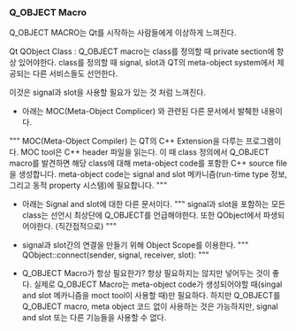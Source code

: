 ### Q_OBJECT Macro

Q_OBJECT MACRO는 Qt를 시작하는 사람들에게 이상하게 느껴진다.

Qt QObject Class :
    Q_OBJECT macro는 class를 정의할 때 private section에 항상 있어야한다. class를 정의할 때 signal, slot과 QT의 meta-object system에서 제공되는 다른 서비스들도 선언한다.

이것은 signal과 slot을 사용할 필요가 있는 것 처럼 느껴진다.

- 아래는 MOC(Meta-Object Complicer) 와 관련된 다른 문서에서 발췌한 내용이다.

"""
MOC(Meta-Object Compiler) 는 QT의 C++ Extension을 다루는 프로그램이다. MOC tool은 C++ header 파일을 읽는다. 이 때 class 정의에서 Q_OBJECT macro를 발견하면 해당 class에 대해 meta-object code를 포함한 C++ source file을 생성합니다. meta-object code는 signal and slot 메카니즘(run-time type 정보, 그리고 동적 property 시스템)에 필요합니다.
"""
- 아래는 Signal and slot에 대한 다른 문서이다.
"""
signal과 slot을 포함하는 모든 class는 선언시 최상단에 Q_OBJECT를 언급해야한다. 또한 QObject에서 파생되어야한다. (직간접적으로)
"""

- signal과 slot간의 연결을 만들기 위해 Object Scope를 이용한다.
"""
QObject::connect(sender, signal, receiver, slot):
"""

- Q_OBJECT Macro가 항상 필요한가?
항상 필요하지는 않지만 넣어두는 것이 좋다.
실제로 Q_OBJECT Macro는 meta-object code가 생성되어야할 때(singal and slot 메카니즘을 moct tool이 사용할 때)만 필요하다.
하지만 Q_OBJECT를 Q_OBJECT macro, meta object 코드 없이 사용하는 것은 가능하지만, signal and slot 또는 다른 기능들을 사용할 수 없다.